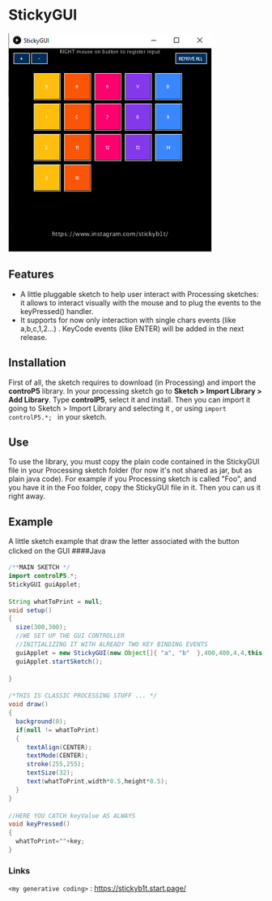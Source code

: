 

# StickyGUI


![img](https://github.com/sitodav/stickyGUI/blob/develop/img.png?raw=true "Title")



## Features

- A little pluggable sketch to help user interact with Processing sketches: it allows to interact visually with the mouse and to plug the events to the keyPressed() handler.
- It supports for now only interaction with single chars events (like a,b,c,1,2...) . KeyCode events (like ENTER) will be added in the next release.

 

## Installation
First of all, the sketch requires to download (in Processing) and import the **controP5** library.
In your processing sketch go to **Sketch > Import Library > Add Library**.
Type **controlP5**, select it and install.
Then you can import it going to Sketch > Import Library and selecting it , or using `import controlP5.*; ` in your sketch.

## Use
To use the library, you must copy the plain code contained in the StickyGUI file in your Processing sketch folder (for now it's not shared as jar, but as plain java code).
For example if you Processing sketch is called "Foo", and you have it in the Foo folder, copy the StickyGUI file in it.
Then you can us it right away.

## Example
 A little sketch example that draw the letter associated with the button clicked on the GUI
 ####Java　

```java
/**MAIN SKETCH */
import controlP5.*;
StickyGUI guiApplet;

String whatToPrint = null;
void setup()
{
  size(300,300);
  //WE SET UP THE GUI CONTROLLER
  //INITIALIZING IT WITH ALREADY TWO KEY BINDING EVENTS
  guiApplet = new StickyGUI(new Object[]{ "a", "b"  },400,400,4,4,this); 
  guiApplet.startSketch();
 
}

/*THIS IS CLASSIC PROCESSING STUFF ... */
void draw()
{
  background(0);
  if(null != whatToPrint)
  {
     textAlign(CENTER);
     textMode(CENTER);
     stroke(255,255);
     textSize(32);
     text(whatToPrint,width*0.5,height*0.5);
  }
}

//HERE YOU CATCH keyValue AS ALWAYS
void keyPressed()
{ 
  whatToPrint=""+key;
}
```

 

### Links

`<my generative coding>` : <https://stickyb1t.start.page/>



###